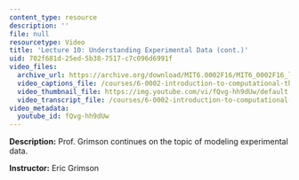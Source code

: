 ```yaml
---
content_type: resource
description: ''
file: null
resourcetype: Video
title: 'Lecture 10: Understanding Experimental Data (cont.)'
uid: 702f681d-25ed-5b38-7517-c7c096d6991f
video_files:
  archive_url: https://archive.org/download/MIT6.0002F16/MIT6_0002F16_lec10_300k.mp4
  video_captions_file: /courses/6-0002-introduction-to-computational-thinking-and-data-science-fall-2016/d3a31f30c86458e1bd60ae903e5bf219_fQvg-hh9dUw.vtt
  video_thumbnail_file: https://img.youtube.com/vi/fQvg-hh9dUw/default.jpg
  video_transcript_file: /courses/6-0002-introduction-to-computational-thinking-and-data-science-fall-2016/1c4e5bac0a10ca11c56f2fbb8c61a493_fQvg-hh9dUw.pdf
video_metadata:
  youtube_id: fQvg-hh9dUw
---
```


**Description:** Prof. Grimson continues on the topic of modeling experimental data.

**Instructor:** Eric Grimson